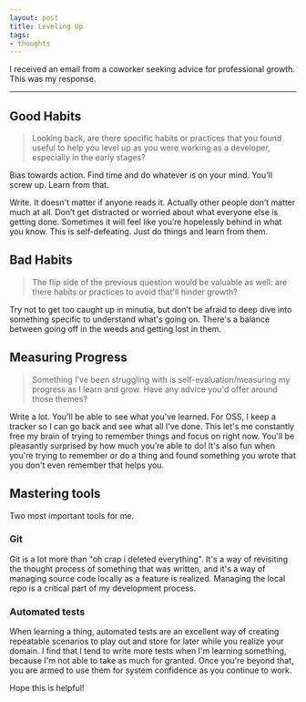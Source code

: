 ```yaml
---
layout: post
title: Leveling Up
tags:
- thoughts
---
```


I received an email from a coworker seeking advice for professional growth.
This was my response.

---

## Good Habits

> Looking back, are there specific habits or practices that you found useful to help you level up as you were working as a developer, especially in the early stages?

Bias towards action.
Find time and do whatever is on your mind.
You'll screw up. Learn from that.

Write.
It doesn't matter if anyone reads it.
Actually other people don’t matter much at all.
Don’t get distracted or worried about what everyone else is getting done.
Sometimes it will feel like you’re hopelessly behind in what you know.
This is self-defeating.
Just do things and learn from them.

## Bad Habits

> The flip side of the previous question would be valuable as well: are there habits or practices to avoid that'll hinder growth?

Try not to get too caught up in minutia, but don’t be afraid to deep dive into something specific to understand what's going on.
There's a balance between going off in the weeds and getting lost in them.

## Measuring Progress

> Something I've been struggling with is self-evaluation/measuring my progress as I learn and grow.
> Have any advice you'd offer around those themes?

Write a lot.
You'll be able to see what you've learned.
For OSS, I keep a tracker so I can go back and see what all I've done.
This let's me constantly free my brain of trying to remember things and focus on right now.
You'll be pleasantly surprised by how much you’re able to do!
It's also fun when you're trying to remember or do a thing and found something you wrote that you don't even remember that helps you.

## Mastering tools

Two most important tools for me.

### Git

Git is a lot more than "oh crap i deleted everything".
It's a way of revisiting the thought process of something that was written, and it's a way of managing source code locally as a feature is realized.
Managing the local repo is a critical part of my development process.

### Automated tests

When learning a thing, automated tests are an excellent way of creating repeatable scenarios to play out and store for later while you realize your domain.
I find that I tend to write more tests when I'm learning something, because I'm not able to take as much for granted.
Once you're beyond that, you are armed to use them for system confidence as you continue to work.

Hope this is helpful!
